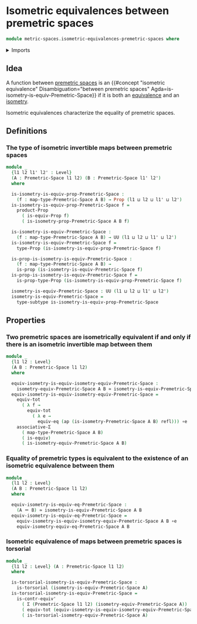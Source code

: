 # Isometric equivalences between premetric spaces

```agda
module metric-spaces.isometric-equivalences-premetric-spaces where
```

<details><summary>Imports</summary>

```agda
open import foundation.action-on-identifications-functions
open import foundation.contractible-types
open import foundation.dependent-pair-types
open import foundation.equivalences
open import foundation.function-types
open import foundation.functoriality-dependent-pair-types
open import foundation.identity-types
open import foundation.logical-equivalences
open import foundation.propositions
open import foundation.subtypes
open import foundation.torsorial-type-families
open import foundation.transport-along-identifications
open import foundation.type-arithmetic-dependent-pair-types
open import foundation.univalence
open import foundation.universe-levels

open import metric-spaces.isometric-equivalent-premetric-spaces
open import metric-spaces.isometry-premetric-spaces
open import metric-spaces.premetric-spaces
```

</details>

## Idea

A function between [premetric spaces](metric-spaces.premetric-spaces.md) is an
{{#concept "isometric equivalence" Disambiguation="between premetric spaces" Agda=is-isometry-is-equiv-Premetric-Space}}
if it is both an [equivalence](foundation.equivalences.md) and an
[isometry](metric-spaces.isometry-premetric-spaces.md).

Isometric equivalences characterize the equality of premetric spaces.

## Definitions

### The type of isometric invertible maps between premetric spaces

```agda
module _
  {l1 l2 l1' l2' : Level}
  (A : Premetric-Space l1 l2) (B : Premetric-Space l1' l2')
  where

  is-isometry-is-equiv-prop-Premetric-Space :
    (f : map-type-Premetric-Space A B) → Prop (l1 ⊔ l2 ⊔ l1' ⊔ l2')
  is-isometry-is-equiv-prop-Premetric-Space f =
    product-Prop
      ( is-equiv-Prop f)
      ( is-isometry-prop-Premetric-Space A B f)

  is-isometry-is-equiv-Premetric-Space :
    (f : map-type-Premetric-Space A B) → UU (l1 ⊔ l2 ⊔ l1' ⊔ l2')
  is-isometry-is-equiv-Premetric-Space f =
    type-Prop (is-isometry-is-equiv-prop-Premetric-Space f)

  is-prop-is-isometry-is-equiv-Premetric-Space :
    (f : map-type-Premetric-Space A B) →
    is-prop (is-isometry-is-equiv-Premetric-Space f)
  is-prop-is-isometry-is-equiv-Premetric-Space f =
    is-prop-type-Prop (is-isometry-is-equiv-prop-Premetric-Space f)

  isometry-is-equiv-Premetric-Space : UU (l1 ⊔ l2 ⊔ l1' ⊔ l2')
  isometry-is-equiv-Premetric-Space =
    type-subtype is-isometry-is-equiv-prop-Premetric-Space
```

## Properties

### Two premetric spaces are isometrically equivalent if and only if there is an isometric invertible map between them

```agda
module _
  {l1 l2 : Level}
  (A B : Premetric-Space l1 l2)
  where

  equiv-isometry-is-equiv-isometry-equiv-Premetric-Space :
    isometry-equiv-Premetric-Space A B ≃ isometry-is-equiv-Premetric-Space A B
  equiv-isometry-is-equiv-isometry-equiv-Premetric-Space =
    equiv-tot
      ( λ f →
        equiv-tot
          ( λ e →
            equiv-eq (ap (is-isometry-Premetric-Space A B) refl))) ∘e
    associative-Σ
      ( map-type-Premetric-Space A B)
      ( is-equiv)
      ( is-isometry-equiv-Premetric-Space A B)
```

### Equality of premetric types is equivalent to the existence of an isometric equivalence between them

```agda
module _
  {l1 l2 : Level}
  (A B : Premetric-Space l1 l2)
  where

  equiv-isometry-is-equiv-eq-Premetric-Space :
    (A ＝ B) ≃ isometry-is-equiv-Premetric-Space A B
  equiv-isometry-is-equiv-eq-Premetric-Space =
    equiv-isometry-is-equiv-isometry-equiv-Premetric-Space A B ∘e
    equiv-isometry-equiv-eq-Premetric-Space A B
```

### Isometric equivalence of maps between premetric spaces is torsorial

```agda
module _
  {l1 l2 : Level} (A : Premetric-Space l1 l2)
  where

  is-torsorial-isometry-is-equiv-Premetric-Space :
    is-torsorial (isometry-is-equiv-Premetric-Space A)
  is-torsorial-isometry-is-equiv-Premetric-Space =
    is-contr-equiv'
      ( Σ (Premetric-Space l1 l2) (isometry-equiv-Premetric-Space A))
      ( equiv-tot (equiv-isometry-is-equiv-isometry-equiv-Premetric-Space A))
      ( is-torsorial-isometry-equiv-Premetric-Space A)
```

